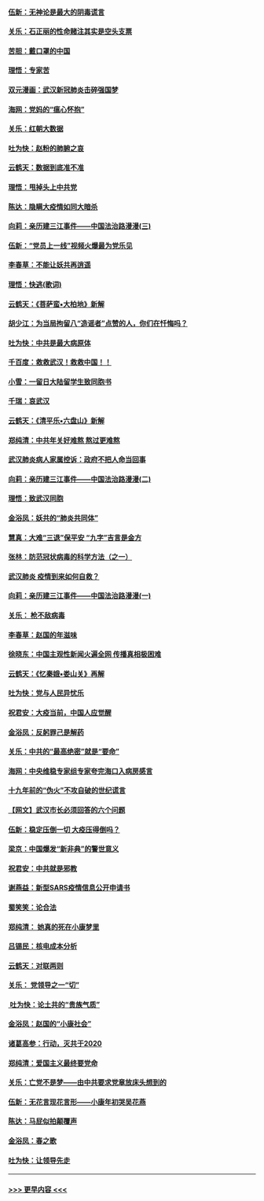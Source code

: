 #### [伍新：无神论是最大的阴毒谎言](../pages/nsc993/n11846129.md?t=02060131) 
#### [关乐：石正丽的性命赌注其实是空头支票](../pages/nsc993/n11846109.md?t=02060131) 
#### [苦胆：戴口罩的中国](../pages/nsc993/n11845576.md?t=02060131) 
#### [理悟：专家苦](../pages/nsc993/n11845564.md?t=02060131) 
#### [双元漫画：武汉新冠肺炎击碎强国梦](../pages/nsc993/n11843320.md?t=02060131) 
#### [海网：党妈的“瘟心怀抱”](../pages/nsc993/n11840740.md?t=02060131) 
#### [关乐：红朝大数据](../pages/nsc993/n11840675.md?t=02060131) 
#### [吐为快：赵粉的肺腑之哀](../pages/nsc993/n11840618.md?t=02060131) 
#### [云鹤天：数据到底准不准](../pages/nsc993/n11840325.md?t=02060131) 
#### [理悟：甩掉头上中共党](../pages/nsc993/n11838826.md?t=02060131) 
#### [陈达：隐瞒大疫情如同大暗杀](../pages/nsc993/n11838771.md?t=02060131) 
#### [向莉：亲历建三江事件——中国法治路漫漫(三)](../pages/nsc993/n11831825.md?t=02060131) 
#### [伍新：“党员上一线”视频火爆最为党乐见](../pages/nsc993/n11838200.md?t=02060131) 
#### [李春草：不能让妖共再逍遥](../pages/nsc993/n11838102.md?t=02060131) 
#### [理悟：快逃(歌词)](../pages/nsc993/n11838083.md?t=02060131) 
#### [云鹤天：《菩萨蛮▪大柏地》新解](../pages/nsc993/n11838059.md?t=02060131) 
#### [胡少江：为当局拘留八“造谣者”点赞的人，你们在忏悔吗？](../pages/nsc993/n11836801.md?t=02060131) 
#### [吐为快：中共是最大病原体](../pages/nsc993/n11836748.md?t=02060131) 
#### [千百度：救救武汉！救救中国！！](../pages/nsc993/n11836145.md?t=02060131) 
#### [小雪：一留日大陆留学生致同胞书](../pages/nsc993/n11834624.md?t=02060131) 
#### [千瑞：哀武汉](../pages/nsc993/n11833647.md?t=02060131) 
#### [云鹤天：《清平乐▪六盘山》新解](../pages/nsc993/n11833611.md?t=02060131) 
#### [郑纯清：中共年关好难熬 熬过更难熬](../pages/nsc993/n11833489.md?t=02060131) 
#### [武汉肺炎病人家属控诉：政府不把人命当回事](../pages/nsc993/n11833205.md?t=02060131) 
#### [向莉：亲历建三江事件——中国法治路漫漫(二)](../pages/nsc993/n11829102.md?t=02060131) 
#### [理悟：致武汉同胞](../pages/nsc993/n11831522.md?t=02060131) 
#### [金浴凤：妖共的“肺炎共同体”](../pages/nsc993/n11829448.md?t=02060131) 
#### [慧真：大难“三退”保平安 “九字”吉言是金方](../pages/nsc993/n11829501.md?t=02060131) 
#### [张林：防范冠状病毒的科学方法（之一）](../pages/nsc993/n11828618.md?t=02060131) 
#### [武汉肺炎 疫情到来如何自救？](../pages/nsc993/n11827632.md?t=02060131) 
#### [向莉：亲历建三江事件——中国法治路漫漫(一)](../pages/nsc993/n11827190.md?t=02060131) 
#### [关乐： 枪不敌病毒](../pages/nsc993/n11826746.md?t=02060131) 
#### [李春草：赵国的年滋味](../pages/nsc993/n11826321.md?t=02060131) 
#### [徐晓东：中国主观性新闻火遍全网 传播真相极困难](../pages/nsc993/n11826508.md?t=02060131) 
#### [云鹤天：《忆秦娥▪娄山关》再解](../pages/nsc993/n11824682.md?t=02060131) 
#### [吐为快：党与人民异忧乐](../pages/nsc993/n11824660.md?t=02060131) 
#### [祝君安：大疫当前，中国人应觉醒](../pages/nsc993/n11821946.md?t=02060131) 
#### [金浴凤：反躬罪己是解药](../pages/nsc993/n11820280.md?t=02060131) 
#### [关乐：中共的“最高绝密”就是“要命”](../pages/nsc993/n11816946.md?t=02060131) 
#### [海网：中央维稳专家组专家夸完海口入病房感言](../pages/nsc993/n11815138.md?t=02060131) 
#### [十九年前的“伪火”不攻自破的世纪谎言](../pages/nsc993/n11813238.md?t=02060131) 
#### [【网文】武汉市长必须回答的六个问题](../pages/nsc993/n11813848.md?t=02060131) 
#### [伍新：稳定压倒一切 大疫压得倒吗？](../pages/nsc993/n11812634.md?t=02060131) 
#### [梁京：中国爆发“新非典”的警世意义](../pages/nsc993/n11812554.md?t=02060131) 
#### [祝君安：中共就是邪教](../pages/nsc993/n11812431.md?t=02060131) 
#### [谢燕益：新型SARS疫情信息公开申请书](../pages/nsc993/n11808840.md?t=02060131) 
#### [蜀笑笑：论合法](../pages/nsc993/n11808064.md?t=02060131) 
#### [郑纯清： 她真的死在小康梦里](../pages/nsc993/n11806623.md?t=02060131) 
#### [吕锡民：核电成本分析](../pages/nsc993/n11806284.md?t=02060131) 
#### [云鹤天：对联两则](../pages/nsc993/n11805957.md?t=02060131) 
#### [关乐： 党领导之一“切”](../pages/nsc993/n11804505.md?t=02060131) 
#### [ 吐为快：论土共的“贵族气质”](../pages/nsc993/n11804490.md?t=02060131) 
#### [金浴凤：赵国的“小康社会”](../pages/nsc993/n11804452.md?t=02060131) 
#### [诸葛高参：行动，灭共于2020](../pages/nsc993/n11804120.md?t=02060131) 
#### [郑纯清：爱国主义最终要党命](../pages/nsc993/n11802197.md?t=02060131) 
#### [关乐：亡党不是梦——由中共要求党章放床头想到的](../pages/nsc993/n11802156.md?t=02060131) 
#### [伍新：无花言现花言形——小康年初哭吴花燕](../pages/nsc993/n11800044.md?t=02060131) 
#### [陈达：马屁似拍颠覆声](../pages/nsc993/n11800010.md?t=02060131) 
#### [金浴凤：春之歌](../pages/nsc993/n11797687.md?t=02060131) 
#### [吐为快：让领导先走](../pages/nsc993/n11797512.md?t=02060131) 

----
#### [ >>> 更早内容 <<< ](../indexes/nsc993-earlier.md)
